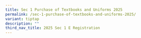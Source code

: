 ```yaml
---
title: Sec 1 Purchase of Textbooks and Uniforms 2025
permalink: /sec-1-purchase-of-textbooks-and-uniforms-2025/
variant: tiptap
description: ""
third_nav_title: 2025 Sec 1 E Registration
---
```

